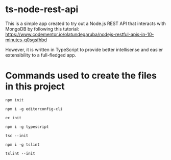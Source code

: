 # ts-node-rest-api

This is a simple app created to try out a Node.js REST API that interacts with MongoDB by following this tutorial:
https://www.codementor.io/olatundegaruba/nodejs-restful-apis-in-10-minutes-q0sgsfhbd

However, it is written in TypeScript to provide better intellisense and easier extensibility to a full-fledged app.

# Commands used to create the files in this project

`npm init`

`npm i -g editorconfig-cli`

`ec init`

`npm i -g typescript`

`tsc --init`

`npm i -g tslint`

`tslint --init`
